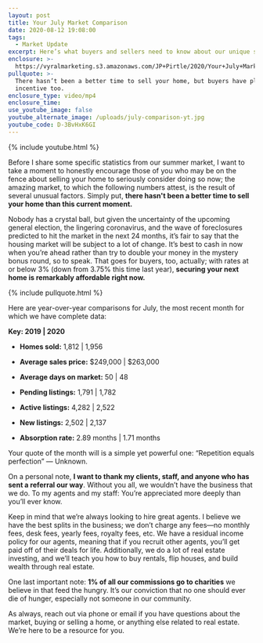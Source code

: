 ```yaml
---
layout: post
title: Your July Market Comparison
date: 2020-08-12 19:08:00
tags:
  - Market Update
excerpt: Here’s what buyers and sellers need to know about our unique summer market.
enclosure: >-
  https://vyralmarketing.s3.amazonaws.com/JP+Pirtle/2020/Your+July+Market+Comparison.mp4
pullquote: >-
  There hasn’t been a better time to sell your home, but buyers have plenty of
  incentive too.
enclosure_type: video/mp4
enclosure_time:
use_youtube_image: false
youtube_alternate_image: /uploads/july-comparison-yt.jpg
youtube_code: D-3BvHxK6GI
---
```


{% include youtube.html %}

Before I share some specific statistics from our summer market, I want to take a moment to honestly encourage those of you who may be on the fence about selling your home to seriously consider doing so now; the amazing market, to which the following numbers attest, is the result of several unusual factors. Simply put, **there hasn't been a better time to sell your home than this current moment.&nbsp;**

Nobody has a crystal ball, but given the uncertainty of the upcoming general election, the lingering coronavirus, and the wave of foreclosures predicted to hit the market in the next 24 months, it’s fair to say that the housing market will be subject to a lot of change. It’s best to cash in now when you’re ahead rather than try to double your money in the mystery bonus round, so to speak. That goes for buyers, too, actually; with rates at or below 3% (down from 3.75% this time last year), **securing your next home is remarkably affordable right now.&nbsp;**

{% include pullquote.html %}

Here are year-over-year comparisons for July, the most recent month for which we have complete data:&nbsp;

**Key: 2019 \| 2020**

* **Homes sold:** 1,812 \| 1,956&nbsp;

* **Average sales price:** $249,000 \| $263,000&nbsp;

* **Average days on market:** 50 \| 48&nbsp;

* **Pending listings:** 1,791 \| 1,782

* **Active listings:** 4,282 \| 2,522

* **New listings:** 2,502 \| 2,137

* **Absorption rate:** 2.89 months \| 1.71 months&nbsp;

Your quote of the month will is a simple yet powerful one: “Repetition equals perfection” — Unknown.&nbsp;

On a personal note, **I want to thank my clients, staff, and anyone who has sent a referral our way**. Without you all, we wouldn’t have the business that we do. To my agents and my staff: You’re appreciated more deeply than you’ll ever know.&nbsp;

Keep in mind that we’re always looking to hire great agents. I believe we have the best splits in the business; we don’t charge any fees—no monthly fees, desk fees, yearly fees, royalty fees, etc. We have a residual income policy for our agents, meaning that if you recruit other agents, you’ll get paid off of their deals for life. Additionally, we do a lot of real estate investing, and we’ll teach you how to buy rentals, flip houses, and build wealth through real estate.&nbsp;

One last important note: **1% of all our commissions go to charities** we believe in that feed the hungry. It’s our conviction that no one should ever die of hunger, especially not someone in our community.&nbsp;

As always, reach out via phone or email if you have questions about the market, buying or selling a home, or anything else related to real estate. We’re here to be a resource for you.